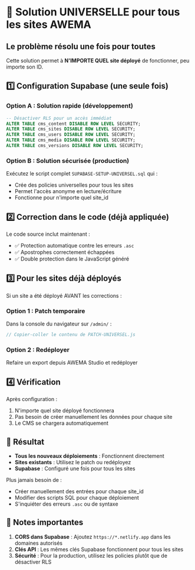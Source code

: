 # 🚀 Solution UNIVERSELLE pour tous les sites AWEMA

## Le problème résolu une fois pour toutes

Cette solution permet à **N'IMPORTE QUEL site déployé** de fonctionner, peu importe son ID.

## 1️⃣ Configuration Supabase (une seule fois)

### Option A : Solution rapide (développement)
```sql
-- Désactiver RLS pour un accès immédiat
ALTER TABLE cms_content DISABLE ROW LEVEL SECURITY;
ALTER TABLE cms_sites DISABLE ROW LEVEL SECURITY;
ALTER TABLE cms_users DISABLE ROW LEVEL SECURITY;
ALTER TABLE cms_media DISABLE ROW LEVEL SECURITY;
ALTER TABLE cms_versions DISABLE ROW LEVEL SECURITY;
```

### Option B : Solution sécurisée (production)
Exécutez le script complet `SUPABASE-SETUP-UNIVERSEL.sql` qui :
- Crée des policies universelles pour tous les sites
- Permet l'accès anonyme en lecture/écriture
- Fonctionne pour n'importe quel site_id

## 2️⃣ Correction dans le code (déjà appliquée)

Le code source inclut maintenant :
- ✅ Protection automatique contre les erreurs `.asc`
- ✅ Apostrophes correctement échappées
- ✅ Double protection dans le JavaScript généré

## 3️⃣ Pour les sites déjà déployés

Si un site a été déployé AVANT les corrections :

### Option 1 : Patch temporaire
Dans la console du navigateur sur `/admin/` :
```javascript
// Copier-coller le contenu de PATCH-UNIVERSEL.js
```

### Option 2 : Redéployer
Refaire un export depuis AWEMA Studio et redéployer

## 4️⃣ Vérification

Après configuration :
1. N'importe quel site déployé fonctionnera
2. Pas besoin de créer manuellement les données pour chaque site
3. Le CMS se chargera automatiquement

## 🎯 Résultat

- **Tous les nouveaux déploiements** : Fonctionnent directement
- **Sites existants** : Utilisez le patch ou redéployez
- **Supabase** : Configuré une fois pour tous les sites

Plus jamais besoin de :
- Créer manuellement des entrées pour chaque site_id
- Modifier des scripts SQL pour chaque déploiement
- S'inquiéter des erreurs `.asc` ou de syntaxe

## 📝 Notes importantes

1. **CORS dans Supabase** : Ajoutez `https://*.netlify.app` dans les domaines autorisés
2. **Clés API** : Les mêmes clés Supabase fonctionnent pour tous les sites
3. **Sécurité** : Pour la production, utilisez les policies plutôt que de désactiver RLS